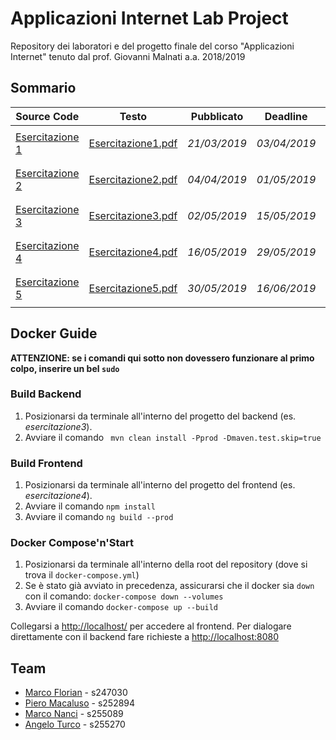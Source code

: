 # Applicazioni Internet Lab Project
Repository dei laboratori e del progetto finale del corso "Applicazioni Internet" tenuto dal prof. Giovanni Malnati a.a. 2018/2019

## Sommario
|Source Code                        | Testo   |Pubblicato   | Deadline     | Consegnato                |
|-----------------------------------|-        |--------------|--------------|---------------------------|
| [Esercitazione 1](esercitazione1) |[Esercitazione1.pdf](testi_esercitazioni/Esercitazione1.pdf)| *21/03/2019* | *03/04/2019* | <ul><li> - [x] </li></ul> |
| [Esercitazione 2](esercitazione2) |[Esercitazione2.pdf](testi_esercitazioni/Esercitazione2.pdf)| *04/04/2019* | *01/05/2019* | <ul><li> - [x] </li></ul> |
| [Esercitazione 3](esercitazione3) |[Esercitazione3.pdf](testi_esercitazioni/Esercitazione3.pdf)| *02/05/2019* | *15/05/2019* | <ul><li> - [x] </li></ul> |
| [Esercitazione 4](esercitazione4) |[Esercitazione4.pdf](testi_esercitazioni/Esercitazione4.pdf)| *16/05/2019* | *29/05/2019* | <ul><li> - [x] </li></ul> |
| [Esercitazione 5](esercitazione4) |[Esercitazione5.pdf](testi_esercitazioni/Esercitazione5.pdf)| *30/05/2019* | *16/06/2019* | <ul><li> - [ ] </li></ul> |


## Docker Guide

**ATTENZIONE: se i comandi qui sotto non dovessero funzionare al primo colpo, inserire un bel `sudo`**

### Build Backend

1. Posizionarsi da terminale all'interno del progetto del backend (es. *esercitazione3*).
2. Avviare il comando ` mvn clean install -Pprod -Dmaven.test.skip=true`

### Build Frontend

1. Posizionarsi da terminale all'interno del progetto del frontend (es. *esercitazione4*).
2. Avviare il comando `npm install`
3. Avviare il comando `ng build --prod`

### Docker Compose'n'Start
1. Posizionarsi da terminale all'interno della root del repository (dove si trova il `docker-compose.yml`)
2. Se è stato già avviato in precedenza, assicurarsi che il docker sia `down` con il comando: `docker-compose down --volumes`
3. Avviare il comando `docker-compose up --build`

Collegarsi a [http://localhost/](http://localhost/) per accedere al frontend. Per dialogare direttamente con il backend fare richieste a [http://localhost:8080](http://localhost:8080) 


## Team
- [Marco Florian](https://github.com/MarcoFlo) - s247030
- [Piero Macaluso](https://github.com/pieromacaluso) - s252894
- [Marco Nanci](https://github.com/GJGits) - s255089
- [Angelo Turco](https://github.com/angeloturco) - s255270

